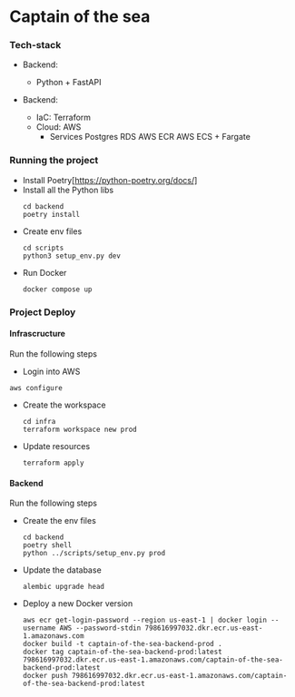 # Captain of the sea

### Tech-stack
- Backend:
    - Python + FastAPI

- Backend:
    - IaC: Terraform
    - Cloud: AWS
        - Services
            Postgres RDS
            AWS ECR
            AWS ECS + Fargate


### Running the project
- Install Poetry[https://python-poetry.org/docs/]
- Install all the Python libs
    ```
    cd backend
    poetry install
    ```
- Create env files
    ```
    cd scripts
    python3 setup_env.py dev
    ```
- Run Docker
    ```
    docker compose up
    ```

### Project Deploy

#### Infrascructure
Run the following steps

- Login into AWS
```
aws configure
```

- Create the workspace
    ```
    cd infra
    terraform workspace new prod
    ```
- Update resources
    ```
    terraform apply
    ```

#### Backend
Run the following steps

- Create the env files
    ```
    cd backend
    poetry shell
    python ../scripts/setup_env.py prod
    ```
- Update the database
    ```
    alembic upgrade head
    ```
- Deploy a new Docker version
    ```
    aws ecr get-login-password --region us-east-1 | docker login --username AWS --password-stdin 798616997032.dkr.ecr.us-east-1.amazonaws.com
    docker build -t captain-of-the-sea-backend-prod .
    docker tag captain-of-the-sea-backend-prod:latest 798616997032.dkr.ecr.us-east-1.amazonaws.com/captain-of-the-sea-backend-prod:latest
    docker push 798616997032.dkr.ecr.us-east-1.amazonaws.com/captain-of-the-sea-backend-prod:latest
    ```

